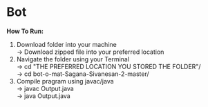 # Bot

**How To Run:**
1. Download folder into your machine<br/>
   -> Download zipped file into your preferred location<br/>
2. Navigate the folder using your Terminal<br/>
   -> cd "THE PREFERRED LOCATION YOU STORED THE FOLDER"/<br/>
   -> cd bot-o-mat-Sagana-Sivanesan-2-master/<br/>
3. Compile pragram using javac/java<br/>
   -> javac Output.java<br/>
   -> java Output.java<br/>
